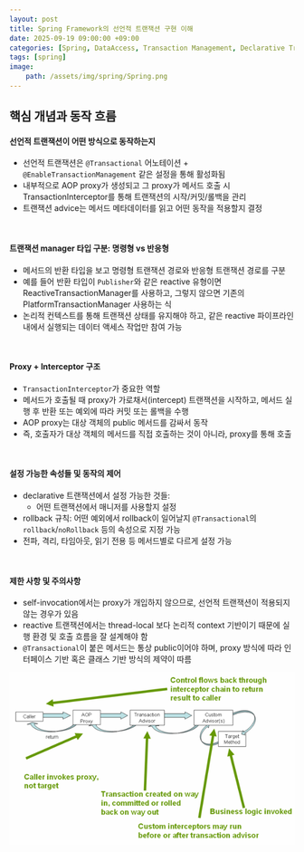 ```yaml
---
layout: post
title: Spring Framework의 선언적 트랜잭션 구현 이해
date: 2025-09-19 09:00:00 +09:00
categories: [Spring, DataAccess, Transaction Management, Declarative Transaction Management]
tags: [spring]
image:
    path: /assets/img/spring/Spring.png
---
```


## 핵심 개념과 동작 흐름

#### 선언적 트랜잭션이 어떤 방식으로 동작하는지

- 선언적 트랜잭션은 `@Transactional` 어노테이션 + `@EnableTransactionManagement` 같은 설정을 통해 활성화됨
- 내부적으로 AOP proxy가 생성되고 그 proxy가 메서드 호출 시 TransactionInterceptor를 통해 트랜잭션의 시작/커밋/롤백을 관리
- 트랜잭션 advice는 메서드 메타데이터를 읽고 어떤 동작을 적용할지 결정

<br>

#### 트랜잭션 manager 타입 구분: 명령형 vs 반응형

- 메서드의 반환 타입을 보고 명령형 트랜잭션 경로와 반응형 트랜잭션 경로를 구분
- 예를 들어 반환 타입이 `Publisher`와 같은 reactive 유형이면 ReactiveTransactionManager를 사용하고, 그렇지 않으면 기존의 PlatformTransactionManager 사용하는 식
- 논리적 컨텍스트를 통해 트랜잭션 상태를 유지해야 하고, 같은 reactive 파이프라인 내에서 실행되는 데이터 액세스 작업만 참여 가능

<br>

#### Proxy + Interceptor 구조

- `TransactionInterceptor`가 중요한 역할
- 메서드가 호출될 때 proxy가 가로채서(intercept) 트랜잭션을 시작하고, 메서드 실행 후 반환 또는 예외에 따라 커밋 또는 롤백을 수행
- AOP proxy는 대상 객체의 public 메서드를 감싸서 동작
- 즉, 호출자가 대상 객체의 메서드를 직접 호출하는 것이 아니라, proxy를 통해 호출

<br>

#### 설정 가능한 속성들 및 동작의 제어

- declarative 트랜잭션에서 설정 가능한 것들:
  - 어떤 트랜잭션에서 매니저를 사용할지 설정
- rollback 규칙: 어떤 예외에서 rollback이 일어날지 `@Transactional`의 `rollback`/`noRollback` 등의 속성으로 지정 가능
- 전파, 격리, 타임아웃, 읽기 전용 등 메서드별로 다르게 설정 가능

<br>

#### 제한 사항 및 주의사항

- self-invocation에서는 proxy가 개입하지 않으므로, 선언적 트랜잭션이 적용되지 않는 경우가 있음
- reactive 트랜잭션에서는 thread-local 보다 논리적 context 기반이기 때문에 실행 환경 및 호출 흐름을 잘 설계해야 함
- `@Transactional`이 붙은 메서드는 통상 public이어야 하며, proxy 방식에 따라 인터페이스 기반 혹은 클래스 기반 방식의 제약이 따름

![alt text](../../assets/img/spring/spring_38_01.png)